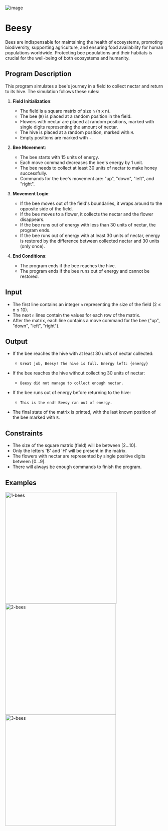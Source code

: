 ![image](https://github.com/svetlanasieber/Software-Engineering--Path-SoftUni/assets/135451084/4b2bfc15-df29-4b92-b0ee-42d4dd64621a)

# Beesy

Bees are indispensable for maintaining the health of ecosystems, promoting biodiversity, supporting agriculture, and ensuring food availability for human populations worldwide. Protecting bee populations and their habitats is crucial for the well-being of both ecosystems and humanity.

## Program Description

This program simulates a bee's journey in a field to collect nectar and return to its hive. The simulation follows these rules:

1. **Field Initialization**:
   - The field is a square matrix of size `n` (n x n).
   - The bee (`B`) is placed at a random position in the field.
   - Flowers with nectar are placed at random positions, marked with single digits representing the amount of nectar.
   - The hive is placed at a random position, marked with `H`.
   - Empty positions are marked with `-`.

2. **Bee Movement**:
   - The bee starts with 15 units of energy.
   - Each move command decreases the bee's energy by 1 unit.
   - The bee needs to collect at least 30 units of nectar to make honey successfully.
   - Commands for the bee's movement are: "up", "down", "left", and "right".

3. **Movement Logic**:
   - If the bee moves out of the field's boundaries, it wraps around to the opposite side of the field.
   - If the bee moves to a flower, it collects the nectar and the flower disappears.
   - If the bee runs out of energy with less than 30 units of nectar, the program ends.
   - If the bee runs out of energy with at least 30 units of nectar, energy is restored by the difference between collected nectar and 30 units (only once).

4. **End Conditions**:
   - The program ends if the bee reaches the hive.
   - The program ends if the bee runs out of energy and cannot be restored.

## Input

- The first line contains an integer `n` representing the size of the field (2 ≤ n ≤ 10).
- The next `n` lines contain the values for each row of the matrix.
- After the matrix, each line contains a move command for the bee ("up", "down", "left", "right").

## Output

- If the bee reaches the hive with at least 30 units of nectar collected:
  - `Great job, Beesy! The hive is full. Energy left: {energy}`
- If the bee reaches the hive without collecting 30 units of nectar:
  - `Beesy did not manage to collect enough nectar.`
- If the bee runs out of energy before returning to the hive:
  - `This is the end! Beesy ran out of energy.`

- The final state of the matrix is printed, with the last known position of the bee marked with `B`.

## Constraints

- The size of the square matrix (field) will be between [2…10].
- Only the letters 'B' and 'H' will be present in the matrix.
- The flowers with nectar are represented by single positive digits between [0…9].
- There will always be enough commands to finish the program.

## Examples


<img width="355" alt="1-bees" src="https://github.com/svetlanasieber/Software-Engineering--Path-SoftUni/assets/135451084/5e8ff985-9b9d-42e5-a244-82fc0ed0ca16">

<img width="353" alt="2-bees" src="https://github.com/svetlanasieber/Software-Engineering--Path-SoftUni/assets/135451084/00f7afd5-9f96-4004-88cb-867870822832">

<img width="353" alt="3-bees" src="https://github.com/svetlanasieber/Software-Engineering--Path-SoftUni/assets/135451084/19c022ec-3a3c-4759-989f-c81f62c0ad5a">






 

